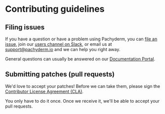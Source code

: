 # Contributing guidelines

## Filing issues

If you have a question or have a problem using Pachyderm, you can [file an issue](https://github.com/pachyderm/pachyderm/issues), join our [users channel on Slack](http://slack.pachyderm.io), or email us at [support@pachyderm.io](mailto:support@pachyderm.io) and we can help you right away.

General questions can usually be answered on our [Documentation Portal](https://docs.pachyderm.com/latest/).

## Submitting patches (pull requests)

We'd love to accept your patches! Before we can take them, please sign the [Contributor License Agreement (CLA)](https://pachyderm.wufoo.com/forms/pachyderm-contributor-license-agreement/).

You only have to do it once. Once we receive it, we'll be able to accept your pull requests.
